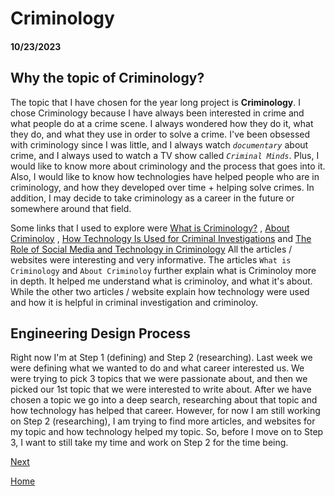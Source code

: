 <h1>Criminology</h1>
<h4>10/23/2023</h4>

<h2>Why the topic of Criminology?</h2>

The topic that I have chosen for the year long project is **Criminology**. I chose Criminology because I have always been interested in crime and what people do at a crime scene. I always wondered how they do it, what they do, and what they use in order to solve a crime. I've been obsessed with criminology since I was little, and I always watch _`documentary`_ about crime, and I always used to watch a TV show called _`Criminal Minds`_. Plus, I would like to know more about criminology and the process that goes into it. Also, I would like to know how technologies have helped people who are in criminology, and how they developed over time + helping solve crimes. In addition, I may decide to take criminology as a career in the future or somewhere around that field. 

Some links that I used to explore were [What is Criminology?](https://online.maryville.edu/online-bachelors-degrees/criminal-justice/resources/what-is-criminology/#:~:text=Criminology%20is%20the%20study%20of,of%20people%20who%20commit%20crimes) , [About Criminoloy](https://www.liveabout.com/what-is-criminology-974589) , [How Technology Is Used for Criminal Investigations](https://www.openfox.com/how-technology-is-used-for-criminal-investigations/#:~:text=Law%20enforcement%20officials%20use%20data,them%20in%20their%20criminal%20investigations) and [The Role of Social Media and Technology in Criminology](https://samples.freshessays.com/the-role-of-social-media-and-technology-in-criminology.html) All the articles / websites were interesting and very informative. The articles `What is Criminology` and `About Criminoloy` further explain what is Criminoloy more in depth. It helped me understand what is criminoloy, and what it's about. While the other two articles / website explain how technology were used and how it is helpful in criminal investigation and criminoloy. 

<h2>Engineering Design Process</h2>

Right now I'm at Step 1 (defining) and Step 2 (researching). Last week we were defining what we wanted to do and what career interested us. We were trying to pick 3 topics that we were passionate about, and then we picked our 1st topic that we were interested to write about. After we have chosen a topic we go into a deep search, researching about that topic and how technology has helped that career. However, for now I am still working on Step 2 (researching), I am trying to find more articles, and websites for my topic and how technology helped my topic. So, before I move on to Step 3, I want to still take my time and work on Step 2 for the time being. 









[Next](entry02.md)

[Home](../README.md)
